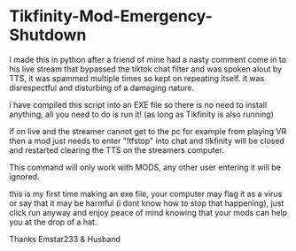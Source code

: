 # Tikfinity-Mod-Emergency-Shutdown

I made this in python after a friend of mine had a nasty comment come in to his live stream that bypassed the tiktok chat filter and was spoken alout by TTS, it was spammed multiple times so kept on repeating itself.
it was disrespectful and disturbing of a damaging nature.

i have compiled this script into an EXE file so there is no need to install anything, all you need to do is run it! (as long as Tikfinity is also running)

if on live and the streamer cannot get to the pc for example from playing VR then a mod just needs to enter "!tfstop" into chat and tikfinity will be closed and restarted clearing the TTS on the streamers computer.

This command will only work with MODS, any other user entering it will be ignored.

this is my first time making an exe file, your computer may flag it as a virus or say that it may be harmful (i dont know how to stop that happening), just click run anyway and enjoy peace of mind knowing that your mods can help you at the drop of a hat.

Thanks
Emstar233 & Husband
